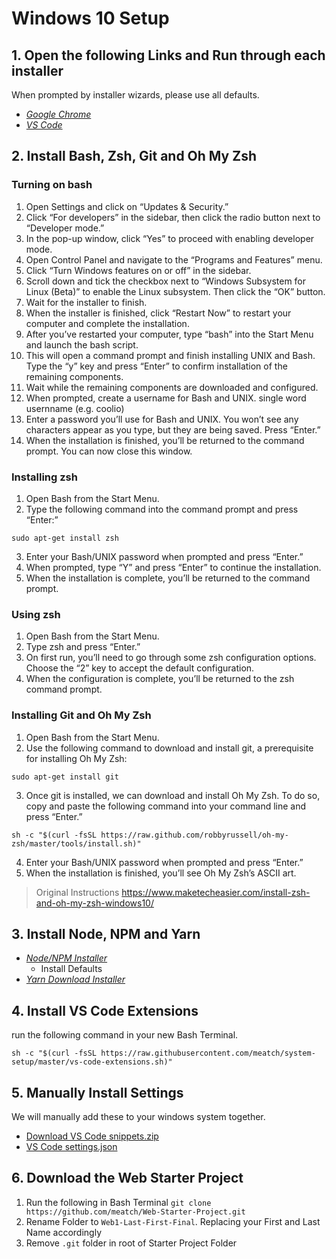 # Windows 10 Setup

## 1. Open the following Links and Run through each installer
When prompted by installer wizards, please use all defaults.

* [*Google Chrome*](https://www.google.com/chrome/)
* [*VS Code*](https://code.visualstudio.com/)


## 2. Install Bash, Zsh, Git and Oh My Zsh
### Turning on bash
1. Open Settings and click on “Updates & Security.”
2. Click “For developers” in the sidebar, then click the radio button next to “Developer mode.”
3. In the pop-up window, click “Yes” to proceed with enabling developer mode.
4. Open Control Panel and navigate to the “Programs and Features” menu.
5. Click “Turn Windows features on or off” in the sidebar.
6. Scroll down and tick the checkbox next to “Windows Subsystem for Linux (Beta)” to enable the Linux subsystem. Then click the “OK” button.
7. Wait for the installer to finish.
8. When the installer is finished, click “Restart Now” to restart your computer and complete the installation.
9. After you’ve restarted your computer, type “bash” into the Start Menu and launch the bash script.
10. This will open a command prompt and finish installing UNIX and Bash. Type the “y” key and press “Enter” to confirm installation of the remaining components.
11. Wait while the remaining components are downloaded and configured.
12. When prompted, create a username for Bash and UNIX. single word usernname (e.g. coolio)
13. Enter a password you’ll use for Bash and UNIX. You won’t see any characters appear as you type, but they are being saved. Press “Enter.”
14. When the installation is finished, you’ll be returned to the command prompt. You can now close this window.

### Installing zsh
1. Open Bash from the Start Menu.
2. Type the following command into the command prompt and press “Enter:”
```
sudo apt-get install zsh
```
3. Enter your Bash/UNIX password when prompted and press “Enter.”
4. When prompted, type “Y” and press “Enter” to continue the installation.
5. When the installation is complete, you’ll be returned to the command prompt.

### Using zsh
1. Open Bash from the Start Menu.
2. Type zsh and press “Enter.”
3. On first run, you’ll need to go through some zsh configuration options. Choose the “2” key to accept the default configuration.
4. When the configuration is complete, you’ll be returned to the zsh command prompt.

### Installing Git and Oh My Zsh
1. Open Bash from the Start Menu.
2. Use the following command to download and install git, a prerequisite for installing Oh My Zsh:
```
sudo apt-get install git
```
3. Once git is installed, we can download and install Oh My Zsh. To do so, copy and paste the following command into your command line and press “Enter.”
```
sh -c "$(curl -fsSL https://raw.github.com/robbyrussell/oh-my-zsh/master/tools/install.sh)"
```
4. Enter your Bash/UNIX password when prompted and press “Enter.”
5. When the installation is finished, you’ll see Oh My Zsh’s ASCII art.

> Original Instructions
> https://www.maketecheasier.com/install-zsh-and-oh-my-zsh-windows10/

## 3. Install Node, NPM and Yarn
* [*Node/NPM Installer*](https://nodejs.org/en/download/)
  * Install Defaults
* [*Yarn Download Installer*](https://classic.yarnpkg.com/en/docs/install/#windows-stable)

## 4. Install VS Code Extensions
run the following command in your new Bash Terminal.
```
sh -c "$(curl -fsSL https://raw.githubusercontent.com/meatch/system-setup/master/vs-code-extensions.sh)"
```

## 5. Manually Install Settings
We will manually add these to your windows system together.

* [Download VS Code snippets.zip](https://raw.githubusercontent.com/meatch/system-setup/master/snippets.zip?raw=true)
* [VS Code settings.json](https://raw.githubusercontent.com/meatch/system-setup/master/vs-code-settings.json)


## 6. Download the Web Starter Project

1. Run the following in Bash Terminal `git clone https://github.com/meatch/Web-Starter-Project.git`
2. Rename Folder to `Web1-Last-First-Final`. Replacing your First and Last Name accordingly
3. Remove `.git` folder in root of Starter Project Folder